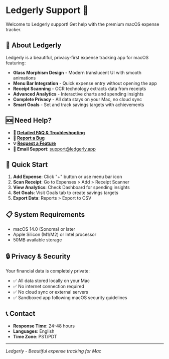 # Ledgerly Support 🌈

Welcome to Ledgerly support! Get help with the premium macOS expense tracker.

## 📱 About Ledgerly

Ledgerly is a beautiful, privacy-first expense tracking app for macOS featuring:

- **Glass Morphism Design** - Modern translucent UI with smooth animations
- **Menu Bar Integration** - Quick expense entry without opening the app
- **Receipt Scanning** - OCR technology extracts data from receipts
- **Advanced Analytics** - Interactive charts and spending insights
- **Complete Privacy** - All data stays on your Mac, no cloud sync
- **Smart Goals** - Set and track savings targets with achievements

## 🆘 Need Help?

- **📖 [Detailed FAQ & Troubleshooting](SUPPORT.md)**
- **🐛 [Report a Bug](https://github.com/arpitpatel90/ledgerly-support/issues/new?template=bug_report.md)**
- **💡 [Request a Feature](https://github.com/arpitpatel90/ledgerly-support/issues/new?template=feature_request.md)**
- **📧 Email Support**: support@ledgerly.app

## 🚀 Quick Start

1. **Add Expense**: Click "+" button or use menu bar icon
2. **Scan Receipt**: Go to Expenses > Add > Receipt Scanner
3. **View Analytics**: Check Dashboard for spending insights
4. **Set Goals**: Visit Goals tab to create savings targets
5. **Export Data**: Reports > Export to CSV

## 📋 System Requirements

- macOS 14.0 (Sonoma) or later
- Apple Silicon (M1/M2) or Intel processor
- 50MB available storage

## 🔒 Privacy & Security

Your financial data is completely private:
- ✅ All data stored locally on your Mac
- ✅ No internet connection required
- ✅ No cloud sync or external servers
- ✅ Sandboxed app following macOS security guidelines

## 📞 Contact

- **Response Time**: 24-48 hours
- **Languages**: English
- **Time Zone**: PST/PDT

---

*Ledgerly - Beautiful expense tracking for Mac*
